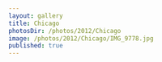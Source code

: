 ```yaml
---
layout: gallery
title: Chicago
photosDir: /photos/2012/Chicago
image: /photos/2012/Chicago/IMG_9778.jpg
published: true
---
```

